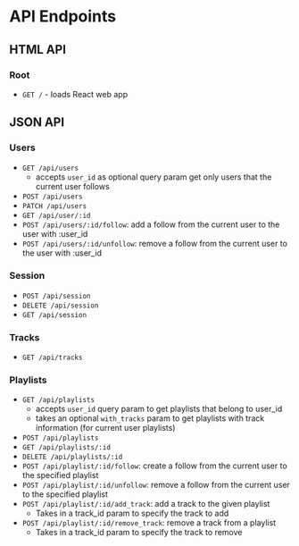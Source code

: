 # API Endpoints

## HTML API

### Root

- `GET /` - loads React web app

## JSON API

### Users

- `GET /api/users`
   - accepts `user_id` as optional query param get only users that the current user follows
- `POST /api/users`
- `PATCH /api/users`
- `GET /api/user/:id`
- `POST /api/users/:id/follow`: add a follow from the current user to the user with :user_id
- `POST /api/users/:id/unfollow`: remove a follow from the current user to the user with :user_id

### Session

- `POST /api/session`
- `DELETE /api/session`
- `GET /api/session`

### Tracks

- `GET /api/tracks`

### Playlists

- `GET /api/playlists`
  - accepts `user_id` query param to get playlists that belong to user_id
  - takes an optional `with_tracks` param to get playlists with track information (for current user playlists)
- `POST /api/playlists`
- `GET /api/playlists/:id`
- `DELETE /api/playlists/:id`
- `POST /api/playlist/:id/follow`: create a follow from the current user to the specified playlist
- `POST /api/playlist/:id/unfollow`: remove a follow from the current user to the specified playlist
- `POST /api/playlist/:id/add_track`: add a track to the given playlist
  - Takes in a track_id param to specify the track to add
- `POST /api/playlist/:id/remove_track`: remove a track from a playlist
  - Takes in a track_id param to specify the track to remove
